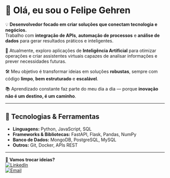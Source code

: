 # 👋 Olá, eu sou o Felipe Gehren

💡 **Desenvolvedor focado em criar soluções que conectam tecnologia e negócios.**  
Trabalho com **integração de APIs**, **automação de processos** e **análise de dados** para gerar resultados práticos e inteligentes.

🚀 Atualmente, exploro aplicações de **Inteligência Artificial** para otimizar operações e criar assistentes virtuais capazes de analisar informações e prever necessidades futuras.

🛠️ Meu objetivo é transformar ideias em soluções **robustas**, sempre com código **limpo**, **bem estruturado** e **escalável**.

📚 Aprendizado constante faz parte do meu dia a dia — porque **inovação não é um destino, é um caminho**.

---

## 🧰 Tecnologias & Ferramentas
- **Linguagens:** Python, JavaScript, SQL  
- **Frameworks & Bibliotecas:** FastAPI, Flask, Pandas, NumPy  
- **Banco de Dados:** MongoDB, PostgreSQL, MySQL  
- **Outros:** Git, Docker, APIs REST

---

💬 **Vamos trocar ideias?**  
[![LinkedIn](https://img.shields.io/badge/LinkedIn-000?style=for-the-badge&logo=linkedin&logoColor=0A66C2)](https://www.linkedin.com/in/felipe-gehren-3ba043205/)  
[![Email](https://img.shields.io/badge/Email-000?style=for-the-badge&logo=gmail&logoColor=EA4335)](mailto:felipegehren@gmail.com)
